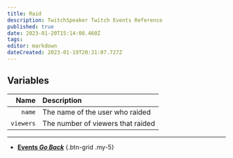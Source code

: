 ```yaml
---
title: Raid
description: TwitchSpeaker Twitch Events Reference
published: true
date: 2023-01-20T15:14:08.460Z
tags: 
editor: markdown
dateCreated: 2023-01-19T20:31:07.727Z
---
```


## Variables
Name | Description
----:|:------------
`name` | The name of the user who raided
`viewers` | The number of viewers that raided

---

- [<i class="mdi mdi-chevron-left"></i>**Events *Go Back***](/TwitchSpeaker/Events)
{.btn-grid .my-5}
